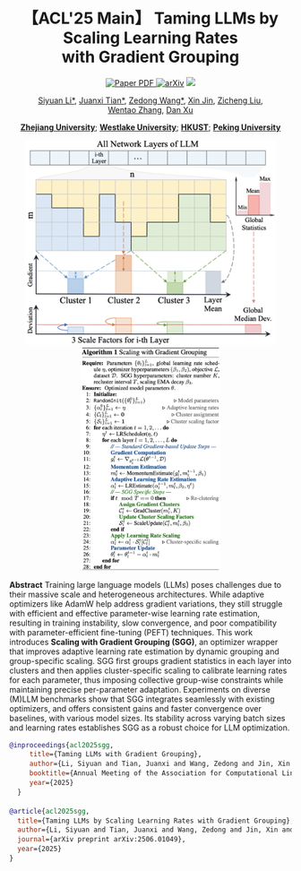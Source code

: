 <div align="center">
<h1>【ACL'25 Main】 Taming LLMs by Scaling Learning Rates <br> with Gradient Grouping</h1>

<a href="https://arxiv.org/pdf/2506.01049" target="_blank" rel="noopener noreferrer">
  <img src="https://img.shields.io/badge/Paper-SGG" alt="Paper PDF">
</a>
<a href="https://arxiv.org/abs/2506.01049"><img src="https://img.shields.io/badge/arXiv-2506.01049-b31b1b" alt="arXiv"></a>
<a href='https://huggingface.co/papers/2506.01049'><img src='https://img.shields.io/badge/%F0%9F%A4%97%20Hugging%20Face-DailyPapers Top4-blue'></a>

[Siyuan Li*](https://lupin1998.github.io), [Juanxi Tian*](https://github.com/tianshijing), [Zedong Wang*](https://jacky1128.github.io), [Xin Jin](https://jinxins.github.io), [Zicheng Liu](https://scholar.google.com/citations?hl=en&user=EwMGZsgAAAAJ), [Wentao&nbsp;Zhang](https://zwt233.github.io), [Dan Xu](https://www.danxurgb.net)

**[Zhejiang University](https://www.zju.edu.cn/english/)**; **[Westlake University](https://en.westlake.edu.cn)**; **[HKUST](https://hkust.edu.hk)**; **[Peking University](https://english.pku.edu.cn)**

</div>

<p align="center">
  <img src="SGG_1.png" width="450"/>
  <img src="SGG_2.png" width="250"/>
</p>

**Abstract**
Training large language models (LLMs) poses challenges due to their massive scale and heterogeneous architectures. While adaptive optimizers like AdamW help address gradient variations, they still struggle with efficient and effective parameter-wise learning rate estimation, resulting in training instability, slow convergence, and poor compatibility with parameter-efficient fine-tuning (PEFT) techniques. This work introduces **Scaling with Gradient Grouping (SGG)**, an optimizer wrapper that improves adaptive learning rate estimation by dynamic grouping and group-specific scaling. SGG first groups gradient statistics in each layer into clusters and then applies cluster-specific scaling to calibrate learning rates for each parameter, thus imposing collective group-wise constraints while maintaining precise per-parameter adaptation. Experiments on diverse (M)LLM benchmarks show that SGG integrates seamlessly with existing optimizers, and offers consistent gains and faster convergence over baselines, with various model sizes. Its stability across varying batch sizes and learning rates establishes SGG as a robust choice for LLM optimization.

```bibtex
@inproceedings{acl2025sgg,
     title={Taming LLMs with Gradient Grouping},
     author={Li, Siyuan and Tian, Juanxi and Wang, Zedong and Jin, Xin and Liu, Zicheng and Zhang, Wentao and Xu, Dan},
     booktitle={Annual Meeting of the Association for Computational Linguistics},
     year={2025}
  }

@article{acl2025sgg,
  title={Taming LLMs by Scaling Learning Rates with Gradient Grouping},
  author={Li, Siyuan and Tian, Juanxi and Wang, Zedong and Jin, Xin and Liu, Zicheng and Zhang, Wentao and Xu, Dan},
  journal={arXiv preprint arXiv:2506.01049},
  year={2025}
}
```
